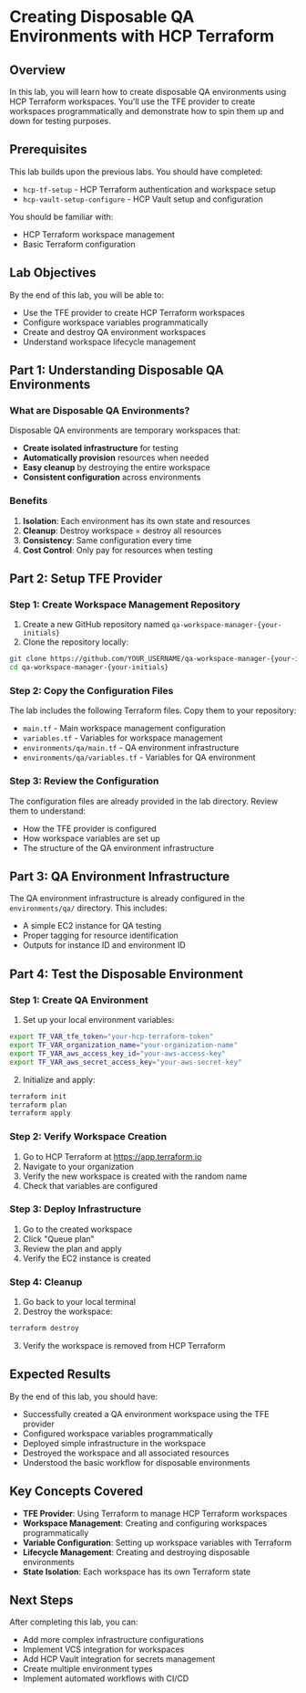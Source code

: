 # Creating Disposable QA Environments with HCP Terraform

## Overview

In this lab, you will learn how to create disposable QA environments using HCP Terraform workspaces. You'll use the TFE provider to create workspaces programmatically and demonstrate how to spin them up and down for testing purposes.

## Prerequisites

This lab builds upon the previous labs. You should have completed:
- `hcp-tf-setup` - HCP Terraform authentication and workspace setup
- `hcp-vault-setup-configure` - HCP Vault setup and configuration

You should be familiar with:
- HCP Terraform workspace management
- Basic Terraform configuration

## Lab Objectives

By the end of this lab, you will be able to:
- Use the TFE provider to create HCP Terraform workspaces
- Configure workspace variables programmatically
- Create and destroy QA environment workspaces
- Understand workspace lifecycle management

## Part 1: Understanding Disposable QA Environments

### What are Disposable QA Environments?

Disposable QA environments are temporary workspaces that:
- **Create isolated infrastructure** for testing
- **Automatically provision** resources when needed
- **Easy cleanup** by destroying the entire workspace
- **Consistent configuration** across environments

### Benefits

1. **Isolation**: Each environment has its own state and resources
2. **Cleanup**: Destroy workspace = destroy all resources
3. **Consistency**: Same configuration every time
4. **Cost Control**: Only pay for resources when testing

## Part 2: Setup TFE Provider

### Step 1: Create Workspace Management Repository

1. Create a new GitHub repository named `qa-workspace-manager-{your-initials}`
2. Clone the repository locally:

```sh
git clone https://github.com/YOUR_USERNAME/qa-workspace-manager-{your-initials}
cd qa-workspace-manager-{your-initials}
```

### Step 2: Copy the Configuration Files

The lab includes the following Terraform files. Copy them to your repository:

- `main.tf` - Main workspace management configuration
- `variables.tf` - Variables for workspace management
- `environments/qa/main.tf` - QA environment infrastructure  
- `environments/qa/variables.tf` - Variables for QA environment

### Step 3: Review the Configuration

The configuration files are already provided in the lab directory. Review them to understand:

- How the TFE provider is configured
- How workspace variables are set up
- The structure of the QA environment infrastructure

## Part 3: QA Environment Infrastructure

The QA environment infrastructure is already configured in the `environments/qa/` directory. This includes:

- A simple EC2 instance for QA testing
- Proper tagging for resource identification
- Outputs for instance ID and environment ID

## Part 4: Test the Disposable Environment

### Step 1: Create QA Environment

1. Set up your local environment variables:

```sh
export TF_VAR_tfe_token="your-hcp-terraform-token"
export TF_VAR_organization_name="your-organization-name"
export TF_VAR_aws_access_key_id="your-aws-access-key"
export TF_VAR_aws_secret_access_key="your-aws-secret-key"
```

2. Initialize and apply:

```sh
terraform init
terraform plan
terraform apply
```

### Step 2: Verify Workspace Creation

1. Go to HCP Terraform at https://app.terraform.io
2. Navigate to your organization
3. Verify the new workspace is created with the random name
4. Check that variables are configured

### Step 3: Deploy Infrastructure

1. Go to the created workspace
2. Click "Queue plan"
3. Review the plan and apply
4. Verify the EC2 instance is created

### Step 4: Cleanup

1. Go back to your local terminal
2. Destroy the workspace:

```sh
terraform destroy
```

3. Verify the workspace is removed from HCP Terraform

## Expected Results

By the end of this lab, you should have:
- Successfully created a QA environment workspace using the TFE provider
- Configured workspace variables programmatically
- Deployed simple infrastructure in the workspace
- Destroyed the workspace and all associated resources
- Understood the basic workflow for disposable environments

## Key Concepts Covered

- **TFE Provider**: Using Terraform to manage HCP Terraform workspaces
- **Workspace Management**: Creating and configuring workspaces programmatically
- **Variable Configuration**: Setting up workspace variables with Terraform
- **Lifecycle Management**: Creating and destroying disposable environments
- **State Isolation**: Each workspace has its own Terraform state

## Next Steps

After completing this lab, you can:
- Add more complex infrastructure configurations
- Implement VCS integration for workspaces
- Add HCP Vault integration for secrets management
- Create multiple environment types
- Implement automated workflows with CI/CD
